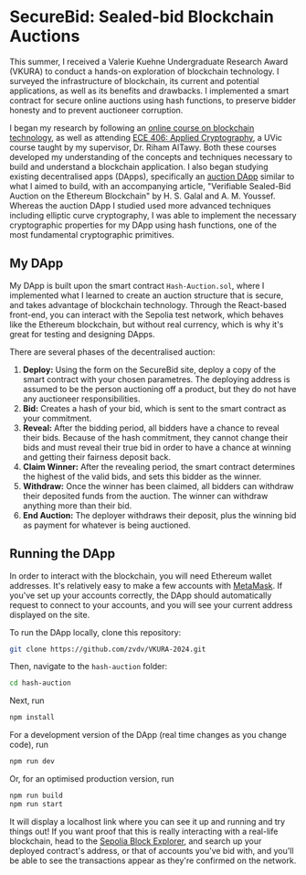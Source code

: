 # SecureBid: Sealed-bid Blockchain Auctions

This summer, I received a Valerie Kuehne Undergraduate Research Award (VKURA) to conduct a hands-on exploration of blockchain technology. I surveyed the infrastructure of blockchain, its current and potential applications, as well as its benefits and drawbacks. I implemented a smart contract for secure online auctions using hash functions, to preserve bidder honesty and to prevent auctioneer corruption.

I began my research by following an [online course on blockchain technology](https://www.pulpspy.com/courses/blockchain/index.html), as well as attending [ECE 406: Applied Cryptography](https://heat.csc.uvic.ca/coview/course/2024011/ECE406), a UVic course taught by my supervisor, Dr. Riham AlTawy. Both these courses developed my understanding of the concepts and techniques necessary to build and understand a blockchain application. I also began studying existing decentralised apps (DApps), specifically an [auction DApp](https://github.com/HSG88/AuctionContract) similar to what I aimed to build, with an accompanying article, "Verifiable Sealed-Bid Auction on the Ethereum Blockchain" by  H. S. Galal and A. M. Youssef. Whereas the auction DApp I studied used more advanced techniques including elliptic curve cryptography, I was able to implement the necessary cryptographic properties for my DApp using hash functions, one of the most fundamental cryptographic primitives.

## My DApp

My DApp is built upon the smart contract `Hash-Auction.sol`, where I implemented what I learned to create an auction structure that is secure, and takes advantage of blockchain technology. Through the React-based front-end, you can interact with the Sepolia test network, which behaves like the Ethereum blockchain, but without real currency, which is why it's great for testing and designing DApps.

There are several phases of the decentralised auction:

1. **Deploy:** Using the form on the SecureBid site, deploy a copy of the smart contract with your chosen parametres. The deploying address is assumed to be the person auctioning off a product, but they do not have any auctioneer responsibilities.
2. **Bid:** Creates a hash of your bid, which is sent to the smart contract as your commitment.
3. **Reveal:** After the bidding period, all bidders have a chance to reveal their bids. Because of the hash commitment, they cannot change their bids and must reveal their true bid in order to have a chance at winning and getting their fairness deposit back.
4. **Claim Winner:** After the revealing period, the smart contract determines the highest of the valid bids, and sets this bidder as the winner.
5. **Withdraw:** Once the winner has been claimed, all bidders can withdraw their deposited funds from the auction. The winner can withdraw anything more than their bid.
6. **End Auction:** The deployer withdraws their deposit, plus the winning bid as payment for whatever is being auctioned.

## Running the DApp

In order to interact with the blockchain, you will need Ethereum wallet addresses. It's relatively easy to make a few accounts with [MetaMask](https://metamask.io/). If you've set up your accounts correctly, the DApp should automatically request to connect to your accounts, and you will see your current address displayed on the site.

To run the DApp locally, clone this repository:

```bash
git clone https://github.com/zvdv/VKURA-2024.git
```

Then, navigate to the `hash-auction` folder:

```bash
cd hash-auction
```

Next, run

```bash
npm install
```

For a development version of the DApp (real time changes as you change code), run

```bash
npm run dev
```

Or, for an optimised production version, run

```bash
npm run build
npm run start
```

It will display a localhost link where you can see it up and running and try things out! If you want proof that this is really interacting with a real-life blockchain, head to the [Sepolia Block Explorer](https://sepolia.etherscan.io/), and search up your deployed contract's address, or that of accounts you've bid with, and you'll be able to see the transactions appear as they're confirmed on the network.
